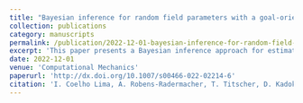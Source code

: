 ```yaml
---
title: "Bayesian inference for random field parameters with a goal-oriented quality control of the PGD forward model’s accuracy"
collection: publications
category: manuscripts
permalink: /publication/2022-12-01-bayesian-inference-for-random-field-parameters-with-goal-oriented-quality-control
excerpt: 'This paper presents a Bayesian inference approach for estimating random field parameters while incorporating a goal-oriented quality control mechanism for the accuracy of the Proper Generalized Decomposition (PGD) forward model.'
date: 2022-12-01
venue: 'Computational Mechanics'
paperurl: 'http://dx.doi.org/10.1007/s00466-022-02214-6'
citation: 'I. Coelho Lima, A. Robens-Radermacher, T. Titscher, D. Kadoke, P.-S. Koutsourelakis, and J. F. Unger. (2022). &quot;Bayesian inference for random field parameters with a goal-oriented quality control of the PGD forward model’s accuracy.&quot; <i>Computational Mechanics</i>, 70(6), 1189–1210.'
---
```

